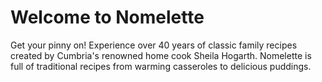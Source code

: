 # Welcome to Nomelette

Get your pinny on! Experience over 40 years of classic family recipes created by Cumbria's renowned home cook Sheila Hogarth. Nomelette is full of traditional recipes from warming casseroles to delicious puddings.
